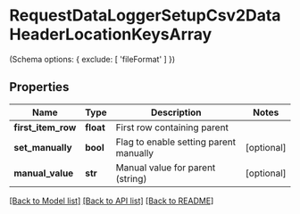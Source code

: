 # RequestDataLoggerSetupCsv2DataHeaderLocationKeysArray

(Schema options: { exclude: [ 'fileFormat' ] })
## Properties
Name | Type | Description | Notes
------------ | ------------- | ------------- | -------------
**first_item_row** | **float** | First row containing parent | 
**set_manually** | **bool** | Flag to enable setting parent manually | [optional] 
**manual_value** | **str** | Manual value for parent (string) | [optional] 

[[Back to Model list]](../README.md#documentation-for-models) [[Back to API list]](../README.md#documentation-for-api-endpoints) [[Back to README]](../README.md)


